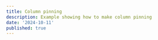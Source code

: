 ```yaml
---
title: Column pinning
description: Example showing how to make column pinning
date: '2024-10-11'
published: true
---
```

<script>
  import GridWrapper from './grid-wrapper.svelte'
</script>

<GridWrapper />